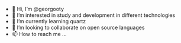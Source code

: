- 👋 Hi, I’m @georgooty
- 👀 I’m interested in study and development in different technologies
- 🌱 I’m currently learning quartz
- 💞️ I’m looking to collaborate on open source languages
- 📫 How to reach me ...

<!---
georgooty/georgooty is a ✨ special ✨ repository because its `README.md` (this file) appears on your GitHub profile.
You can click the Preview link to take a look at your changes.
--->
